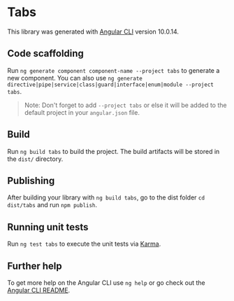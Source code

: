 # Tabs

This library was generated with [Angular CLI](https://github.com/angular/angular-cli) version 10.0.14.

## Code scaffolding

Run `ng generate component component-name --project tabs` to generate a new component. You can also use `ng generate directive|pipe|service|class|guard|interface|enum|module --project tabs`.
> Note: Don't forget to add `--project tabs` or else it will be added to the default project in your `angular.json` file. 

## Build

Run `ng build tabs` to build the project. The build artifacts will be stored in the `dist/` directory.

## Publishing

After building your library with `ng build tabs`, go to the dist folder `cd dist/tabs` and run `npm publish`.

## Running unit tests

Run `ng test tabs` to execute the unit tests via [Karma](https://karma-runner.github.io).

## Further help

To get more help on the Angular CLI use `ng help` or go check out the [Angular CLI README](https://github.com/angular/angular-cli/blob/master/README.md).
